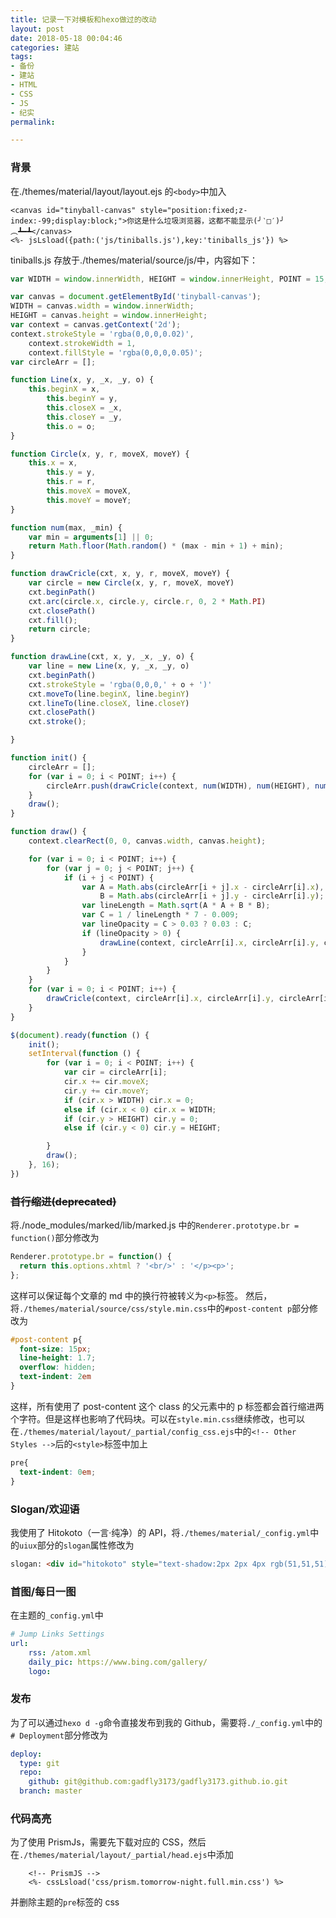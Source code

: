 ```yaml
---
title: 记录一下对模板和hexo做过的改动
layout: post
date: 2018-05-18 00:04:46
categories: 建站
tags:
- 备份
- 建站
- HTML
- CSS
- JS
- 纪实
permalink:

---
```

### 背景

在./themes/material/layout/layout.ejs 的``<body>``中加入

```ejs
<canvas id="tinyball-canvas" style="position:fixed;z-index:-99;display:block;">你这是什么垃圾浏览器，这都不能显示(╯‵□′)╯︵┻━┻</canvas>
<%- jsLsload({path:('js/tiniballs.js'),key:'tiniballs_js'}) %>
```

tiniballs.js 存放于./themes/material/source/js/中，内容如下：

```javascript
var WIDTH = window.innerWidth, HEIGHT = window.innerHeight, POINT = 15;

var canvas = document.getElementById('tinyball-canvas');
WIDTH = canvas.width = window.innerWidth;
HEIGHT = canvas.height = window.innerHeight;
var context = canvas.getContext('2d');
context.strokeStyle = 'rgba(0,0,0,0.02)',
    context.strokeWidth = 1,
    context.fillStyle = 'rgba(0,0,0,0.05)';
var circleArr = [];

function Line(x, y, _x, _y, o) {
    this.beginX = x,
        this.beginY = y,
        this.closeX = _x,
        this.closeY = _y,
        this.o = o;
}

function Circle(x, y, r, moveX, moveY) {
    this.x = x,
        this.y = y,
        this.r = r,
        this.moveX = moveX,
        this.moveY = moveY;
}

function num(max, _min) {
    var min = arguments[1] || 0;
    return Math.floor(Math.random() * (max - min + 1) + min);
}

function drawCricle(cxt, x, y, r, moveX, moveY) {
    var circle = new Circle(x, y, r, moveX, moveY)
    cxt.beginPath()
    cxt.arc(circle.x, circle.y, circle.r, 0, 2 * Math.PI)
    cxt.closePath()
    cxt.fill();
    return circle;
}

function drawLine(cxt, x, y, _x, _y, o) {
    var line = new Line(x, y, _x, _y, o)
    cxt.beginPath()
    cxt.strokeStyle = 'rgba(0,0,0,' + o + ')'
    cxt.moveTo(line.beginX, line.beginY)
    cxt.lineTo(line.closeX, line.closeY)
    cxt.closePath()
    cxt.stroke();

}

function init() {
    circleArr = [];
    for (var i = 0; i < POINT; i++) {
        circleArr.push(drawCricle(context, num(WIDTH), num(HEIGHT), num(15, 2), num(10, -10) / 40, num(10, -10) / 40));
    }
    draw();
}

function draw() {
    context.clearRect(0, 0, canvas.width, canvas.height);

    for (var i = 0; i < POINT; i++) {
        for (var j = 0; j < POINT; j++) {
            if (i + j < POINT) {
                var A = Math.abs(circleArr[i + j].x - circleArr[i].x),
                    B = Math.abs(circleArr[i + j].y - circleArr[i].y);
                var lineLength = Math.sqrt(A * A + B * B);
                var C = 1 / lineLength * 7 - 0.009;
                var lineOpacity = C > 0.03 ? 0.03 : C;
                if (lineOpacity > 0) {
                    drawLine(context, circleArr[i].x, circleArr[i].y, circleArr[i + j].x, circleArr[i + j].y, lineOpacity);
                }
            }
        }
    }
    for (var i = 0; i < POINT; i++) {
        drawCricle(context, circleArr[i].x, circleArr[i].y, circleArr[i].r);
    }
}

$(document).ready(function () {
    init();
    setInterval(function () {
        for (var i = 0; i < POINT; i++) {
            var cir = circleArr[i];
            cir.x += cir.moveX;
            cir.y += cir.moveY;
            if (cir.x > WIDTH) cir.x = 0;
            else if (cir.x < 0) cir.x = WIDTH;
            if (cir.y > HEIGHT) cir.y = 0;
            else if (cir.y < 0) cir.y = HEIGHT;

        }
        draw();
    }, 16);
})
```

### ~~首行缩进(deprecated)~~

将./node_modules/marked/lib/marked.js 中的``Renderer.prototype.br = function()``部分修改为

```javascript
Renderer.prototype.br = function() {
  return this.options.xhtml ? '<br/>' : '</p><p>';
};
```

这样可以保证每个文章的 md 中的换行符被转义为``<p>``标签。
然后，将``./themes/material/source/css/style.min.css``中的``#post-content p``部分修改为

```css
#post-content p{
  font-size: 15px;
  line-height: 1.7;
  overflow: hidden;
  text-indent: 2em
}
```

这样，所有使用了 post-content 这个 class 的父元素中的 p 标签都会首行缩进两个字符。但是这样也影响了代码块。可以在``style.min.css``继续修改，也可以在``./themes/material/layout/_partial/config_css.ejs``中的``<!-- Other Styles -->``后的``<style>``标签中加上

```css
pre{
  text-indent: 0em;
}
```

### Slogan/欢迎语

我使用了 Hitokoto（一言·纯净）的 API，将``./themes/material/_config.yml``中的``uiux``部分的``slogan``属性修改为

```html
slogan: <div id="hitokoto" style="text-shadow:2px 2px 4px rgb(51,51,51);">一言·Hitokoto</div><script async type="text/javascript" src="https://v1.hitokoto.cn/?encode=js&select=%23hitokoto"></script>
```

### 首图/每日一图

在主题的`_config.yml`中

```yaml
# Jump Links Settings
url:
    rss: /atom.xml
    daily_pic: https://www.bing.com/gallery/
    logo:
```

### 发布

为了可以通过``hexo d -g``命令直接发布到我的 Github，需要将``./_config.yml``中的``# Deployment``部分修改为

```yml
deploy:
  type: git
  repo:
    github: git@github.com:gadfly3173/gadfly3173.github.io.git
  branch: master
```

### 代码高亮

为了使用 PrismJs，需要先下载对应的 CSS，然后在`./themes/material/layout/_partial/head.ejs`中添加

```ejs
    <!-- PrismJS -->
    <%- cssLsload('css/prism.tomorrow-night.full.min.css') %>
```

并删除主题的`pre`标签的 css
